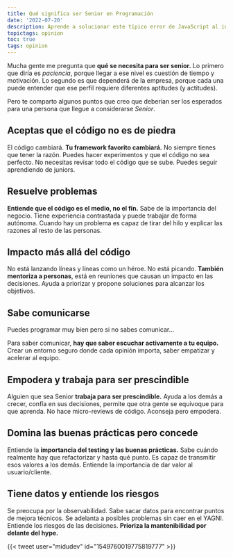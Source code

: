 ```yaml
---
title: Qué significa ser Senior en Programación
date: '2022-07-20'
description: Aprende a solucionar este típico error de JavaScript al intentar acceder a propiedades y atributos de un objeto
topictags: opinion
toc: true
tags: opinion
---
```


Mucha gente me pregunta que **qué se necesita para ser senior.** Lo primero que diría es *paciencia*, porque llegar a ese nivel es cuestión de tiempo y motivación. Lo segundo es que dependerá de la empresa, porque cada una puede entender que ese perfil requiere diferentes aptitudes (y actitudes).

Pero te comparto algunos puntos que creo que deberían ser los esperados para una persona que llegue a considerarse *Senior*.

## Aceptas que el código no es de piedra

El código cambiará. **Tu framework favorito cambiará.**
No siempre tienes que tener la razón.
Puedes hacer experimentos y que el código no sea perfecto.
No necesitas revisar todo el código que se sube.
Puedes seguir aprendiendo de juniors.

## Resuelve problemas

**Entiende que el código es el medio, no el fin.** Sabe de la importancia del negocio.
Tiene experiencia contrastada y puede trabajar de forma autónoma.
Cuando hay un problema es capaz de tirar del hilo y explicar las razones al resto de las personas.

## Impacto más allá del código

No está lanzando líneas y líneas como un héroe. No está picando.
**También mentoriza a personas**, está en reuniones que causan un impacto en las decisiones.
Ayuda a priorizar y propone soluciones para alcanzar los objetivos.

## Sabe comunicarse

Puedes programar muy bien pero si no sabes comunicar...

Para saber comunicar, **hay que saber escuchar activamente a tu equipo.**
Crear un entorno seguro donde cada opinión importa, saber empatizar y acelerar al equipo.

## Empodera y trabaja para ser prescindible

Alguien que sea Senior **trabaja para ser prescindible.**
Ayuda a los demás a crecer, confía en sus decisiones, permite que otra gente se equivoque para que aprenda.
No hace micro-reviews de código. Aconseja pero empodera.

## Domina las buenas prácticas pero concede

Entiende la **importancia del testing y las buenas prácticas.**
Sabe cuándo realmente hay que refactorizar y hasta qué punto.
Es capaz de transmitir esos valores a los demás.
Entiende la importancia de dar valor al usuario/cliente.

## Tiene datos y entiende los riesgos

Se preocupa por la observabilidad.
Sabe sacar datos para encontrar puntos de mejora técnicos.
Se adelanta a posibles problemas sin caer en el YAGNI.
Entiende los riesgos de las decisiones.
**Prioriza la mantenibilidad por delante del hype.**

{{< tweet user="midudev" id="1549760019775819777" >}}
